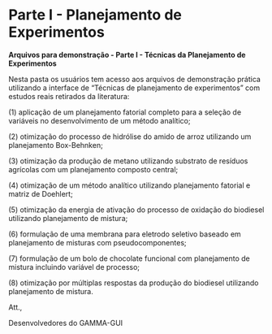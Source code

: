 # Parte I - Planejamento de Experimentos


**Arquivos para demonstração - Parte I - Técnicas da Planejamento de Experimentos**

Nesta pasta os usuários tem acesso aos arquivos de demonstração prática utilizando a interface de “Técnicas de planejamento de experimentos” com estudos reais retirados da literatura:

(1) aplicação de um planejamento fatorial completo para a seleção de variáveis no desenvolvimento de um método analítico;

(2) otimização do processo de hidrólise do amido de arroz utilizando um planejamento Box-Behnken;

(3) otimização da produção de metano utilizando substrato de resíduos agrícolas com um planejamento composto central;

(4) otimização de um método analítico utilizando planejamento fatorial e matriz de Doehlert;

(5) otimização da energia de ativação do processo de oxidação do biodiesel utilizando planejamento de mistura;

(6) formulação de uma membrana para eletrodo seletivo baseado em planejamento de misturas com pseudocomponentes;

(7) formulação de um bolo de chocolate funcional com planejamento de mistura incluindo variável de processo;

(8) otimização por múltiplas respostas da produção do biodiesel utilizando planejamento de mistura.

Att.,

Desenvolvedores do GAMMA-GUI
